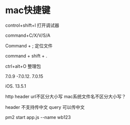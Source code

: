 # mac快捷键

control+shift+I 打开调试器

command+C/X/V/S/A

Command + ; 定位文件

command + shift + .

ctrl+alt+O 整理包


7.0.9 -7.0.12. 7.0.15

iOS. 13.5.1


http
header url不区分大小写
mac系统文件名不区分大小写？


header 不支持传中文
query 可以传中文


pm2 start app.js --name wb123
